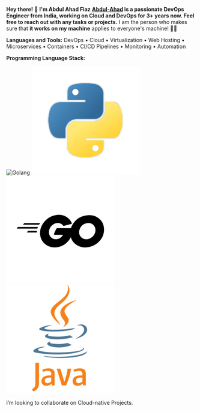   **Hey there!** 👋 **I'm Abdul Ahad Fiaz**
**[Abdul-Ahad](https://www.linkedin.com/in/abdulahad77/) is a passionate DevOps Engineer from India, working on Cloud and DevOps for 3+ years now. Feel free to reach out with any tasks or projects.**
I am the person who makes sure that **it works on my machine** applies to everyone's machine! 👨‍💻

**Languages and Tools:**
DevOps • Cloud • Virtualization • Web Hosting • Microservices • Containers • CI/CD Pipelines • Monitoring • Automation


**Programming Language Stack:**

![Golang](https://camo.githubusercontent.com/b12f5974f22654ef48a4f981aaab21dfd0597c8d5e48de11315744ef5e5added/68747470733a2f2f7777772e766563746f726c6f676f2e7a6f6e652f6c6f676f732f676e755f626173682f676e755f626173682d69636f6e2e737667) 
![Python](https://raw.githubusercontent.com/github/explore/80688e429a7d4ef2fca1e82350fe8e3517d3494d/topics/python/python.png) 
![Go](https://raw.githubusercontent.com/github/explore/80688e429a7d4ef2fca1e82350fe8e3517d3494d/topics/go/go.png) 
![Java](https://raw.githubusercontent.com/github/explore/80688e429a7d4ef2fca1e82350fe8e3517d3494d/topics/java/java.png)

I’m looking to collaborate on Cloud-native Projects.




